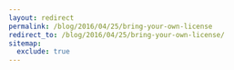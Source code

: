 ```yaml
---
layout: redirect
permalink: /blog/2016/04/25/bring-your-own-license
redirect_to: /blog/2016/04/25/bring-your-own-license/
sitemap:
  exclude: true
---
```

